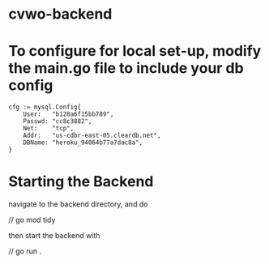 # cvwo-backend

# To configure for local set-up, modify the main.go file to include your db config

	cfg := mysql.Config{
		User:   "b128a6f15bb789",
		Passwd: "cc8c3882",
		Net:    "tcp",
		Addr:   "us-cdbr-east-05.cleardb.net",
		DBName: "heroku_94064b77a7dac8a",
	}

# Starting the Backend

navigate to the backend directory, and do

// go mod tidy

then start the backend with 

// go run .
